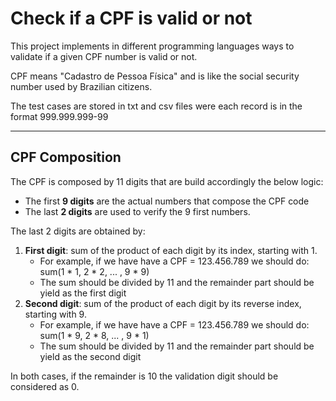 # Check if a CPF is valid or not
This project implements in different programming languages ways to validate if a given CPF number is valid or not.

CPF means "Cadastro de Pessoa Física" and is like the social security number used by Brazilian citizens.

The test cases are stored in txt and csv files were each record is in the format 999.999.999-99

---

## CPF Composition
The CPF is composed by 11 digits that are build accordingly the below logic:
* The first **9 digits** are the actual numbers that compose the CPF code
* The last **2 digits** are used to verify the 9 first numbers.

The last 2 digits are obtained by:
1. **First digit**: sum of the product of each digit by its index, starting with 1.
   * For example, if we have have a CPF = 123.456.789 we should do: sum(1 * 1, 2 * 2, ... , 9 * 9)
   * The sum should be divided by 11 and the remainder part should be yield as the first digit
2. **Second digit**: sum of the product of each digit by its reverse index, starting with 9.
   * For example, if we have have a CPF = 123.456.789 we should do: sum(1 * 9, 2 * 8, ... , 9 * 1)
   * The sum should be divided by 11 and the remainder part should be yield as the second digit

In both cases, if the remainder is 10 the validation digit should be considered as 0. 